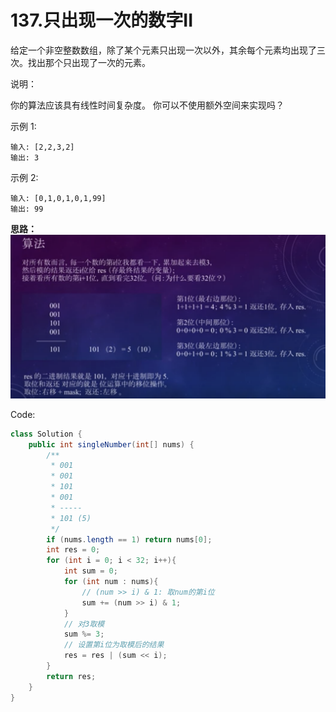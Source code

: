 # 137.只出现一次的数字II

给定一个非空整数数组，除了某个元素只出现一次以外，其余每个元素均出现了三次。找出那个只出现了一次的元素。

说明：

你的算法应该具有线性时间复杂度。 你可以不使用额外空间来实现吗？

示例 1:
```
输入: [2,2,3,2]
输出: 3
```
示例 2:
```
输入: [0,1,0,1,0,1,99]
输出: 99
```

**思路：**
![](imgs/7.png)

Code:
```java
class Solution {
    public int singleNumber(int[] nums) {
        /**
         * 001
         * 001
         * 101
         * 001
         * -----
         * 101 (5)
         */
        if (nums.length == 1) return nums[0];
        int res = 0;
        for (int i = 0; i < 32; i++){
            int sum = 0;
            for (int num : nums){
                // (num >> i) & 1: 取num的第i位
                sum += (num >> i) & 1;
            }
            // 对3取模
            sum %= 3;
            // 设置第i位为取模后的结果
            res = res | (sum << i);
        } 
        return res;
    }
}
```